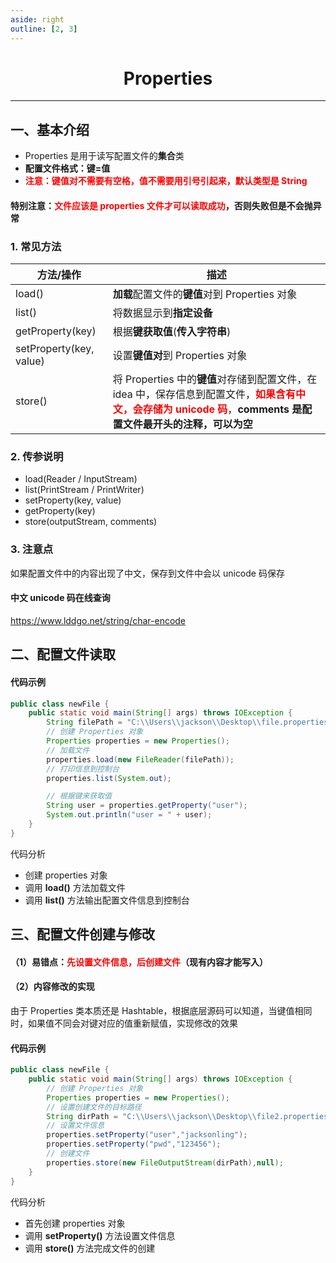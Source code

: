```yaml
---
aside: right
outline: [2, 3]
---
```


<h1 style="text-align: center; font-weight: bold;">Properties</h1>

---

## 一、基本介绍

- Properties 是用于读写配置文件的**集合**类
- **配置文件格式：键=值**
- <span style = "color:red;font-weight:bold">注意：键值对不需要有空格，值不需要用引号引起来，默认类型是 String</span>

#### 特别注意：<span style = "color:red;font-weight:bold">文件应该是 properties 文件才可以读取成功</span>，否则失败但是不会抛异常

### 1. 常见方法

| 方法/操作               | 描述                                                                                                                                                                                                           |
| ----------------------- | -------------------------------------------------------------------------------------------------------------------------------------------------------------------------------------------------------------- |
| load()                  | **加载**配置文件的**键值**对到 Properties 对象                                                                                                                                                                 |
| list()                  | 将数据显示到**指定设备**                                                                                                                                                                                       |
| getProperty(key)        | 根据**键获取值**(**传入字符串**)                                                                                                                                                                               |
| setProperty(key, value) | 设置**键值对**到 Properties 对象                                                                                                                                                                               |
| store()                 | 将 Properties 中的**键值**对存储到配置文件，在 idea 中，保存信息到配置文件，<span style = "color:red;font-weight:bold">如果含有中文，会存储为 unicode 码</span>，**comments 是配置文件最开头的注释，可以为空** |

### 2. 传参说明

- load(Reader / InputStream)
- list(PrintStream / PrintWriter)
- setProperty(key, value)
- getProperty(key)
- store(outputStream, comments)

### 3. 注意点

如果配置文件中的内容出现了中文，保存到文件中会以 unicode 码保存

#### 中文 unicode 码在线查询

https://www.lddgo.net/string/char-encode

## 二、配置文件读取

#### 代码示例

```java
public class newFile {
    public static void main(String[] args) throws IOException {
        String filePath = "C:\\Users\\jackson\\Desktop\\file.properties";
        // 创建 Properties 对象
        Properties properties = new Properties();
        // 加载文件
        properties.load(new FileReader(filePath));
        // 打印信息到控制台
        properties.list(System.out);

        // 根据键来获取值
        String user = properties.getProperty("user");
        System.out.println("user = " + user);
    }
}
```

代码分析

- 创建 properties 对象
- 调用 **load()** 方法加载文件
- 调用 **list()** 方法输出配置文件信息到控制台

## 三、配置文件创建与修改

#### （1）易错点：<span style = "color:red;font-weight:bold">先设置文件信息，后创建文件</span>（现有内容才能写入）

#### （2）内容修改的实现

由于 Properties 类本质还是 Hashtable，根据底层源码可以知道，当键值相同时，如果值不同会对键对应的值重新赋值，实现修改的效果

#### 代码示例

```java
public class newFile {
    public static void main(String[] args) throws IOException {
        // 创建 Properties 对象
        Properties properties = new Properties();
        // 设置创建文件的目标路径
        String dirPath = "C:\\Users\\jackson\\Desktop\\file2.properties";
        // 设置文件信息
        properties.setProperty("user","jacksonling");
        properties.setProperty("pwd","123456");
        // 创建文件
        properties.store(new FileOutputStream(dirPath),null);
    }
}
```

代码分析

- 首先创建 properties 对象
- 调用 **setProperty()** 方法设置文件信息
- 调用 **store()** 方法完成文件的创建
